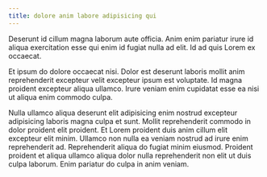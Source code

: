 ```yaml
---
title: dolore anim labore adipisicing qui
---
```


Deserunt id cillum magna laborum aute officia. Anim enim pariatur irure id aliqua exercitation esse qui enim id fugiat nulla ad elit. Id ad quis Lorem ex occaecat.

Et ipsum do dolore occaecat nisi. Dolor est deserunt laboris mollit anim reprehenderit excepteur velit excepteur ipsum est voluptate. Id magna proident excepteur aliqua ullamco. Irure veniam enim cupidatat esse ea nisi ut aliqua enim commodo culpa.

Nulla ullamco aliqua deserunt elit adipisicing enim nostrud excepteur adipisicing laboris magna culpa et sunt. Mollit reprehenderit commodo in dolor proident elit proident. Et Lorem proident duis anim cillum elit excepteur elit minim. Ullamco non nulla ea veniam nostrud ad irure enim reprehenderit ad. Reprehenderit aliqua do fugiat minim eiusmod. Proident proident et aliqua ullamco aliqua dolor nulla reprehenderit non elit ut duis culpa laborum. Enim pariatur do culpa in anim veniam.